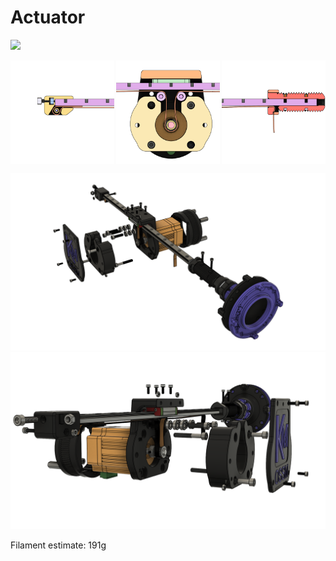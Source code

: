 # Actuator

![](_images/Exploded%20ALT%20-%20Actuator%20Default.gif)

<div style="display: flex; justify-content: space-between;">
  <img src="_images/Cut View - Belt Routing Rear.png" style="width: 33%; height: auto;" />
  <img src="_images/Cut View - Belt Routing Middle.png" style="width: 33%; height: auto;" />
  <img src="_images/Cut View - Belt Routing Front.png" style="width: 33%; height: auto;" />
</div>

![](_images/Exploded%20-%20Actuator%20Default.png)
![](_images/Exploded%20ALT%20-%20Actuator%20Default.png)


Filament estimate:  191g